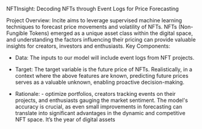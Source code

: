 NFTInsight: Decoding NFTs through Event Logs for Price Forecasting

Project Overview:
Incite aims to leverage supervised machine learning techniques to forecast price movements and volatility of NFTs. NFTs (Non-Fungible Tokens) emerged as a unique asset class within the digital space, and understanding the factors influencing their pricing can provide valuable insights for creators, investors and enthusiasts.
Key Components:
- Data: The inputs to our model will include event logs from NFT projects.
  
- Target: The target variable is the future price of NFTs. Realistically, in a context where the above features are known, predicting future prices serves as a valuable unknown, enabling proactive decision-making.

- Rationale: - optimize  portfolios, creators tracking events on their projects, and enthusiasts gauging the market sentiment. 
The model's accuracy is crucial, as even small improvements in forecasting can translate into significant advantages in the dynamic and competitive NFT space.
It’s the year of digital assets
